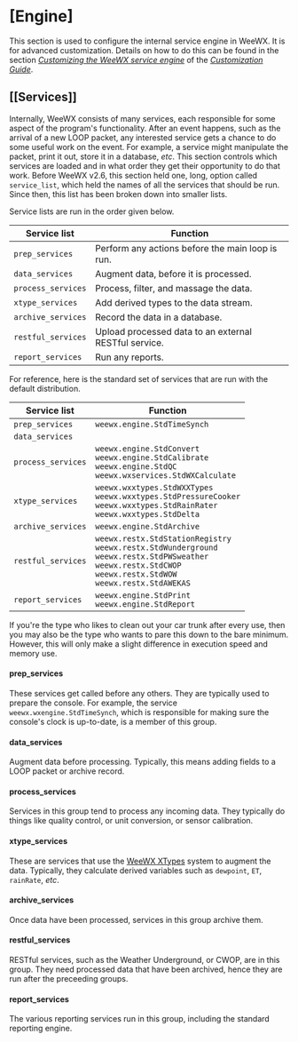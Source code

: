 # [Engine] 

This section is used to configure the internal service engine in WeeWX. It is for advanced
customization. Details on how to do this can be found in the section [*Customizing the WeeWX
service engine*](../../../custom/service-engine/) of the [*Customization Guide*](../../../custom/).

## [[Services]]

Internally, WeeWX consists of many services, each responsible for some aspect of the program's functionality. After an event happens, such as the arrival of a new LOOP packet, any interested service gets a chance to do some useful work on the event. For example, a service might manipulate the packet, print it out, store it in a database, *etc*. This section controls which services are loaded and in what order they get their opportunity to do that work. Before WeeWX v2.6, this section held one, long, option called `service_list`, which held the names of all the services that should be run. Since then, this list has been broken down into smaller lists.

Service lists are run in the order given below.

| Service list       | Function                                              |
|--------------------|-------------------------------------------------------|
| `prep_services`    | Perform any actions before the main loop is run.      |
| `data_services`    | Augment data, before it is processed.                 |
| `process_services` | Process, filter, and massage the data.                |
| `xtype_services`   | Add derived types to the data stream.                 |
| `archive_services` | Record the data in a database.                        |
| `restful_services` | Upload processed data to an external RESTful service. |
| `report_services`  | Run any reports.                                      |

For reference, here is the standard set of services that are run with the default distribution.

| Service list       | Function                                                                                                                                 |
|--------------------|------------------------------------------------------------------------------------------------------------------------------------------|
| `prep_services`    | `weewx.engine.StdTimeSynch`                                                                                                              |
| `data_services`	   |                                                                                                                                          |
| `process_services` | `weewx.engine.StdConvert` <br> `weewx.engine.StdCalibrate` <br> `weewx.engine.StdQC` <br> `weewx.wxservices.StdWXCalculate`              |
| `xtype_services`   | `weewx.wxxtypes.StdWXXTypes` <br/> `weewx.wxxtypes.StdPressureCooker`<br/> `weewx.wxxtypes.StdRainRater` <br/> `weewx.wxxtypes.StdDelta` |
| `archive_services` | `weewx.engine.StdArchive`                                                                                                                                                         |
| `restful_services` | `weewx.restx.StdStationRegistry` <br>`weewx.restx.StdWunderground` <br>`weewx.restx.StdPWSweather` <br>`weewx.restx.StdCWOP` <br>`weewx.restx.StdWOW` <br>`weewx.restx.StdAWEKAS` |
| `report_services`  | `weewx.engine.StdPrint` <br> `weewx.engine.StdReport`                                                                                                                             |

If you're the type who likes to clean out your car trunk after every use, then you may also be the type who wants to pare this down to the bare minimum. However, this will only make a slight difference in execution speed and memory use.

#### prep_services

These services get called before any others. They are typically used to prepare the console. For example, the service `weewx.wxengine.StdTimeSynch`, which is responsible for making sure the console's clock is up-to-date, is a member of this group.

#### data_services

Augment data before processing. Typically, this means adding fields to a LOOP packet or archive record.

#### process_services

Services in this group tend to process any incoming data. They typically do things like quality control, or unit conversion, or sensor calibration.

#### xtype_services

These are services that use the [WeeWX XTypes](https://github.com/weewx/weewx/wiki/xtypes) system to augment the data. Typically, they calculate derived variables such as `dewpoint`, `ET`, `rainRate`, *etc*.

#### archive_services

Once data have been processed, services in this group archive them.

#### restful_services

RESTful services, such as the Weather Underground, or CWOP, are in this group. They need processed data that have been archived, hence they are run after the preceeding groups.

#### report_services

The various reporting services run in this group, including the standard reporting engine.
